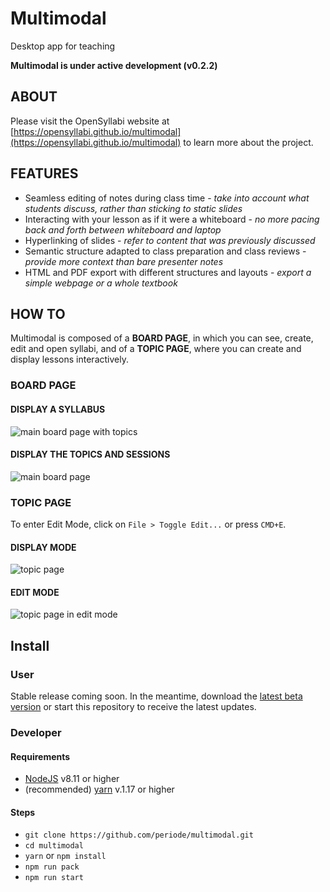 # Multimodal
Desktop app for teaching

**Multimodal is under active development (v0.2.2)**

## ABOUT

Please visit the OpenSyllabi website at [https://opensyllabi.github.io/multimodal](https://opensyllabi.github.io/multimodal) to learn more about the project.

## FEATURES

- Seamless editing of notes during class time - *take into account what students discuss, rather than sticking to static slides*
- Interacting with your lesson as if it were a whiteboard - *no more pacing back and forth between whiteboard and laptop*
- Hyperlinking of slides - *refer to content that was previously discussed*
- Semantic structure adapted to class preparation and class reviews - *provide more context than bare presenter notes*
- HTML and PDF export with different structures and layouts - *export a simple webpage or a whole textbook*

## HOW TO

Multimodal is composed of a **BOARD PAGE**, in which you can see, create, edit and open syllabi, and of a **TOPIC PAGE**, where you can create and display lessons interactively.

### BOARD PAGE

#### DISPLAY A SYLLABUS

![main board page with topics](https://github.com/opensyllabi/multimodal/blob/master/docs/assets/tutorial_board_1.png)


#### DISPLAY THE TOPICS AND SESSIONS

![main board page](https://github.com/opensyllabi/multimodal/blob/master/docs/assets/tutorial_board_2.png)

### TOPIC PAGE

To enter Edit Mode, click on `File > Toggle Edit...` or press `CMD+E`.

#### DISPLAY MODE

![topic page](https://github.com/opensyllabi/multimodal/blob/master/docs/assets/tutorial_topic_display.png)

#### EDIT MODE

![topic page in edit mode](https://github.com/opensyllabi/multimodal/blob/master/docs/assets/tutorial_topic.png)

## Install

### User

Stable release coming soon. In the meantime, download the [latest beta version](https://github.com/opensyllabi/multimodal/releases) or start this repository to receive the latest updates.

### Developer

#### Requirements

- [NodeJS](https://nodejs.org/en/) v8.11 or higher
- (recommended) [yarn](https://yarnpkg.com/lang/en/) v.1.17 or higher


#### Steps

- `git clone https://github.com/periode/multimodal.git`
- `cd multimodal`
- `yarn` or `npm install`
- `npm run pack`
- `npm run start`
